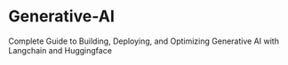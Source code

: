 # Generative-AI

Complete Guide to Building, Deploying, and Optimizing Generative AI with Langchain and Huggingface
